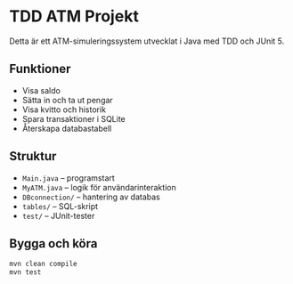 # TDD ATM Projekt

Detta är ett ATM-simuleringssystem utvecklat i Java med TDD och JUnit 5.

## Funktioner
- Visa saldo
- Sätta in och ta ut pengar
- Visa kvitto och historik
- Spara transaktioner i SQLite
- Återskapa databastabell

## Struktur
- `Main.java` – programstart
- `MyATM.java` – logik för användarinteraktion
- `DBconnection/` – hantering av databas
- `tables/` – SQL-skript
- `test/` – JUnit-tester

## Bygga och köra
```bash
mvn clean compile
mvn test
